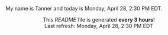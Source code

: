 My name is Tanner and today is Monday, April 28, 2:30 PM EDT.

<p align="center">This <i>README</i> file is generated <b>every 3 hours</b>!</br>Last refresh: Monday, April 28, 2:30 PM EDT<br /></p>
